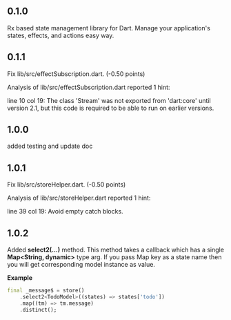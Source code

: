 ## 0.1.0
Rx based state management library for Dart. Manage your application's states, effects, and actions easy way.

## 0.1.1
Fix lib/src/effectSubscription.dart. (-0.50 points)

Analysis of lib/src/effectSubscription.dart reported 1 hint:

line 10 col 19: The class 'Stream' was not exported from 'dart:core' until version 2.1, but this code is required to be able to run on earlier versions.

## 1.0.0
added testing and update doc

## 1.0.1
Fix lib/src/storeHelper.dart. (-0.50 points)

Analysis of lib/src/storeHelper.dart reported 1 hint:

line 39 col 19: Avoid empty catch blocks.

## 1.0.2
Added **select2(...)** method. This method takes a callback which has a single **Map<String, dynamic>** type arg.
If you pass Map key as a state name then you will get corresponding model instance
as value.
  
**Example**
```dart
final _message$ = store()
    .select2<TodoModel>((states) => states['todo'])
    .map((tm) => tm.message)
    .distinct();
 ```